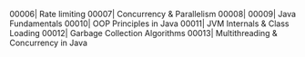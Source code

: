 00006| Rate limiting
00007| Concurrency & Parallelism
00008| 
00009| Java Fundamentals
00010| OOP Principles in Java
00011| JVM Internals & Class Loading
00012| Garbage Collection Algorithms
00013| Multithreading & Concurrency in Java